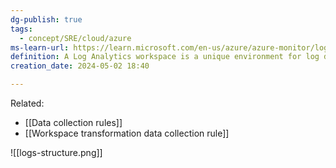 ```yaml
---
dg-publish: true
tags:
  - concept/SRE/cloud/azure
ms-learn-url: https://learn.microsoft.com/en-us/azure/azure-monitor/logs/log-analytics-workspace-overview
definition: A Log Analytics workspace is a unique environment for log data from Azure Monitor and other Azure services, such as Microsoft Sentinel and Microsoft Defender for Cloud.
creation_date: 2024-05-02 18:40

---
```

Related:
* [[Data collection rules]]
* [[Workspace transformation data collection rule]]

![[logs-structure.png]]